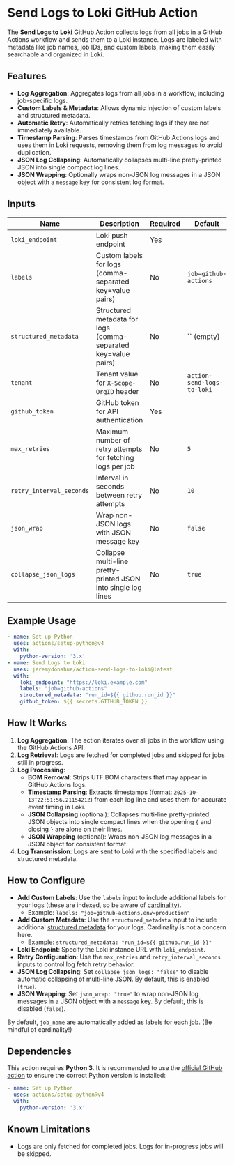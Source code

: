 # Send Logs to Loki GitHub Action

The **Send Logs to Loki** GitHub Action collects logs from all jobs in a GitHub Actions workflow and sends them to a Loki instance. Logs are labeled with metadata like job names, job IDs, and custom labels, making them easily searchable and organized in Loki.

## Features

- **Log Aggregation**: Aggregates logs from all jobs in a workflow, including job-specific logs.
- **Custom Labels & Metadata**: Allows dynamic injection of custom labels and structured metadata.
- **Automatic Retry**: Automatically retries fetching logs if they are not immediately available.
- **Timestamp Parsing**: Parses timestamps from GitHub Actions logs and uses them in Loki requests, removing them from log messages to avoid duplication.
- **JSON Log Collapsing**: Automatically collapses multi-line pretty-printed JSON into single compact log lines.
- **JSON Wrapping**: Optionally wraps non-JSON log messages in a JSON object with a `message` key for consistent log format.

## Inputs

| Name                    | Description                                                   | Required | Default              |
| ----------------------- | --------------------------------------------------------------| -------- | -------------------- |
| `loki_endpoint`         | Loki push endpoint                                            | Yes      |                      |
| `labels`                | Custom labels for logs (comma-separated key=value pairs)      | No       | `job=github-actions` |
| `structured_metadata`   | Structured metadata for logs (comma-separated key=value pairs)| No       | `` (empty)           |
| `tenant`                | Tenant value for `X-Scope-OrgID` header                       | No       | `action-send-logs-to-loki` | 
| `github_token`          | GitHub token for API authentication                           | Yes      |                      |
| `max_retries`           | Maximum number of retry attempts for fetching logs per job    | No       | `5`                  |
| `retry_interval_seconds`| Interval in seconds between retry attempts                    | No       | `10`                 |
| `json_wrap`             | Wrap non-JSON logs with JSON message key                      | No       | `false`              |
| `collapse_json_logs`    | Collapse multi-line pretty-printed JSON into single log lines | No       | `true`               |

## Example Usage

```yaml
- name: Set up Python
  uses: actions/setup-python@v4
  with:
    python-version: '3.x'
- name: Send Logs to Loki
  uses: jeremydonahue/action-send-logs-to-loki@latest
  with:
    loki_endpoint: "https://loki.example.com"
    labels: "job=github-actions"
    structured_metadata: "run_id=${{ github.run_id }}"
    github_token: ${{ secrets.GITHUB_TOKEN }}
```

## How It Works

1. **Log Aggregation**: The action iterates over all jobs in the workflow using the GitHub Actions API.
2. **Log Retrieval**: Logs are fetched for completed jobs and skipped for jobs still in progress.
3. **Log Processing**:
   - **BOM Removal**: Strips UTF BOM characters that may appear in GitHub Actions logs.
   - **Timestamp Parsing**: Extracts timestamps (format: `2025-10-13T22:51:56.2115421Z`) from each log line and uses them for accurate event timing in Loki.
   - **JSON Collapsing** (optional): Collapses multi-line pretty-printed JSON objects into single compact lines when the opening `{` and closing `}` are alone on their lines.
   - **JSON Wrapping** (optional): Wraps non-JSON log messages in a JSON object for consistent format.
4. **Log Transmission**: Logs are sent to Loki with the specified labels and structured metadata.

## How to Configure

- **Add Custom Labels**: Use the `labels` input to include additional labels for your logs (these are indexed, so be aware of [cardinality](https://grafana.com/docs/loki/latest/get-started/labels/cardinality/)).
  - Example: `labels: "job=github-actions,env=production"`
- **Add Custom Metadata**: Use the `structured_metadata` input to include additional [structured metadata](https://grafana.com/docs/loki/latest/get-started/labels/structured-metadata/) for your logs. Cardinality is not a concern here.
  - Example: `structured_metadata: "run_id=${{ github.run_id }}"`
- **Loki Endpoint**: Specify the Loki instance URL with `loki_endpoint`.
- **Retry Configuration**: Use the `max_retries` and `retry_interval_seconds` inputs to control log fetch retry behavior.
- **JSON Log Collapsing**: Set `collapse_json_logs: "false"` to disable automatic collapsing of multi-line JSON. By default, this is enabled (`true`).
- **JSON Wrapping**: Set `json_wrap: "true"` to wrap non-JSON log messages in a JSON object with a `message` key. By default, this is disabled (`false`).

By default, `job_name` are automatically added as labels for each job. (Be mindful of cardinality!)

## Dependencies

This action requires **Python 3**. It is recommended to use the [official GitHub action](https://github.com/actions/setup-python) to ensure the correct Python version is installed:

```yaml
- name: Set up Python
  uses: actions/setup-python@v4
  with:
    python-version: '3.x'
```

## Known Limitations

- Logs are only fetched for completed jobs. Logs for in-progress jobs will be skipped.